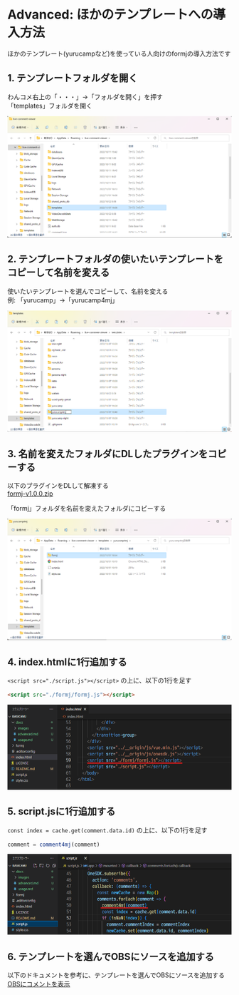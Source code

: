 # Advanced: ほかのテンプレートへの導入方法

ほかのテンプレート(yurucampなど)を使っている人向けのformjの導入方法です

## 1. テンプレートフォルダを開く

わんコメ右上の「・・・」→「フォルダを開く」を押す  
「templates」フォルダを開く

![](./images/usage1.png)

## 2. テンプレートフォルダの使いたいテンプレートをコピーして名前を変える

使いたいテンプレートを選んでコピーして、名前を変える  
例: 「yurucamp」→「yurucamp4mj」

![](./images/advanced2.png)

## 3. 名前を変えたフォルダにDLしたプラグインをコピーする

以下のプラグインをDLして解凍する  
[formj-v1.0.0.zip](https://github.com/yuarasino/onecomme-plugin-formj/releases/download/v1.0.0/formj-v1.0.0.zip)

「formj」フォルダを名前を変えたフォルダにコピーする  

![](./images/advanced3.png)

## 4. index.htmlに1行追加する

`<script src="./script.js"></script>` の上に、以下の1行を足す

```html
<script src="./formj/formj.js"></script>
```

![](./images/advanced4.png)

## 5. script.jsに1行追加する

`const index = cache.get(comment.data.id)` の上に、以下の1行を足す

```js
comment = comment4mj(comment)
```

![](./images/advanced5.png)

## 6. テンプレートを選んでOBSにソースを追加する

以下のドキュメントを参考に、テンプレートを選んでOBSにソースを追加する  
[OBSにコメントを表示](https://onecomme.com/docs/guide/template)

